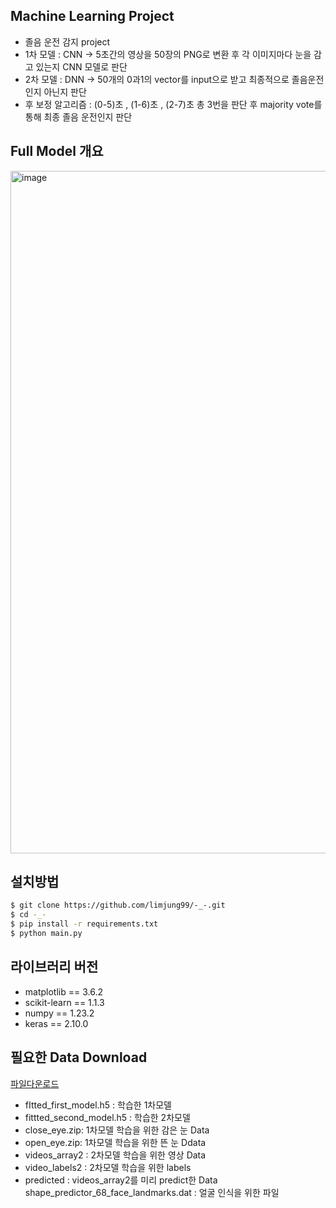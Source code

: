 ## Machine Learning Project

* 졸음 운전 감지 project
* 1차 모델 : CNN -> 5초간의 영상을 50장의 PNG로 변환 후 각 이미지마다 눈을 감고 있는지 CNN 모델로 판단 
* 2차 모델 : DNN -> 50개의 0과1의 vector를 input으로 받고 최종적으로 졸음운전인지 아닌지 판단 
* 후 보정 알고리즘 : (0-5)초 , (1-6)초 , (2-7)초 총 3번을 판단 후 majority vote를 통해 최종 졸음 운전인지 판단 

## Full Model 개요
<img width="1092" alt="image" src="https://user-images.githubusercontent.com/81519350/204428646-777af6d5-372e-4221-a507-e889c82635a1.png">

## 설치방법
```bash
$ git clone https://github.com/limjung99/-_-.git
$ cd -_-
$ pip install -r requirements.txt
$ python main.py
```

## 라이브러리 버전

- matplotlib == 3.6.2
- scikit-learn == 1.1.3
- numpy == 1.23.2
- keras == 2.10.0


## 필요한 Data Download
<a href="https://drive.google.com/drive/folders/1F_orUU4ryFcuhEfT6qy7djC2Be7s8B4H? usp=share_link">파일다운로드</a><br>
- fItted_first_model.h5 : 학습한 1차모델
- fittted_second_model.h5 : 학습한 2차모델
- close_eye.zip: 1차모델 학습을 위한 감은 눈 Data
- open_eye.zip: 1차모델 학습을 위한 뜬 눈 Ddata
- videos_array2 : 2차모델 학습을 위한 영상 Data
- video_labels2 : 2차모델 학습을 위한 labels
- predicted : videos_array2를 미리 predict한 Data shape_predictor_68_face_landmarks.dat : 얼굴 인식을 위한 파일
